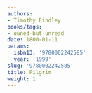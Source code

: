 ```yaml
---
authors:
- Timothy Findley
books/tags:
- owned-but-unread
date: 1800-01-11
params:
  isbn13: '9780002242585'
  year: '1999'
slug: '9780002242585'
title: Pilgrim
weight: 1
---
```


<!--more-->